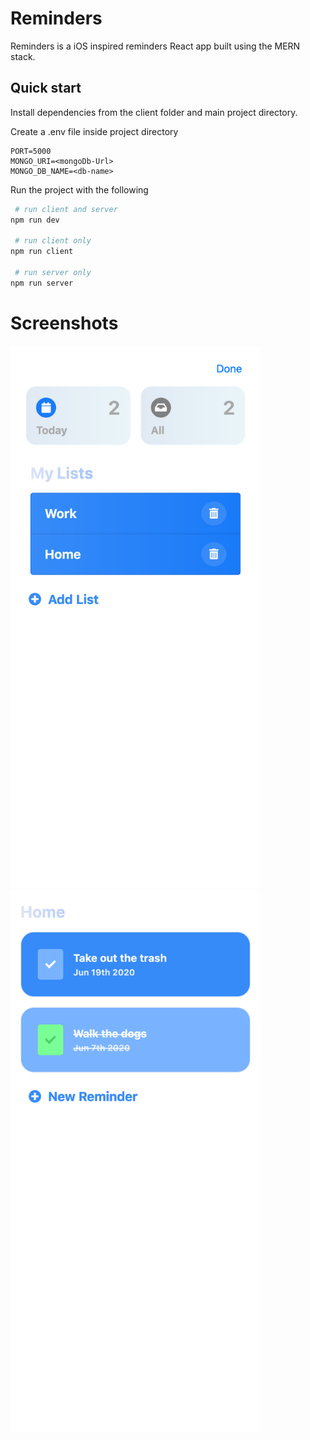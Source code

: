 # Reminders
Reminders is a iOS inspired reminders React app built using the MERN stack.

## Quick start

Install dependencies from the client folder and main project directory.

Create a .env file inside project directory

```code
PORT=5000
MONGO_URI=<mongoDb-Url>
MONGO_DB_NAME=<db-name>
```

Run the project with the following
```bash
 # run client and server
npm run dev

 # run client only
npm run client

 # run server only
npm run server
```

# Screenshots
<img src="./images/Home.png" width=400/>
<img src="./images/Reminders.png" width=400/>
